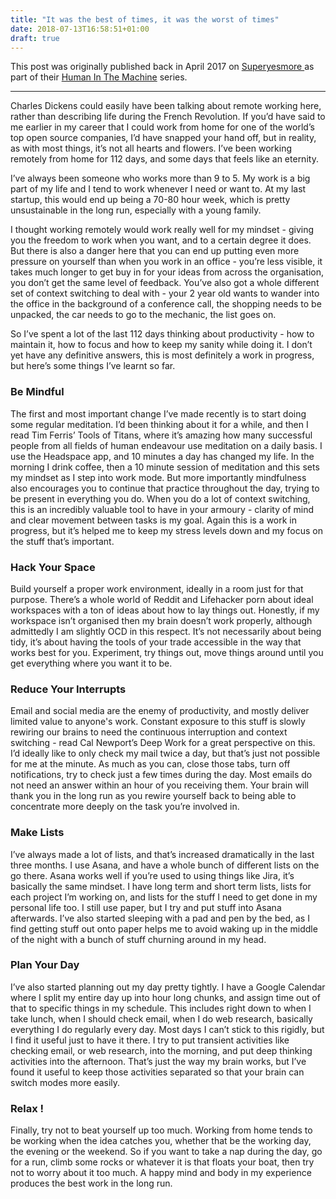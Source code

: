 ```yaml
---
title: "It was the best of times, it was the worst of times"
date: 2018-07-13T16:58:51+01:00
draft: true
---
```


This post was originally published back in April 2017 on [ Superyesmore ](https://superyesmore.com/it-was-the-best-of-times-it-was-the-worst-of-times-3550195ee116466b13df6da51673c250) as part of their [Human In The Machine](https://superyesmore.com/publication/the-human-in-the-machine-a4064599cde2cb3397239e8d72219f48) series.

------------------------
 
Charles Dickens could easily have been talking about remote working here, rather than describing life during the French Revolution. If you’d have said to me earlier in my career that I could work from home for one of the world’s top open source companies, I’d have snapped your hand off, but in reality, as with most things, it’s not all hearts and flowers. I’ve been working remotely from home for 112 days, and some days that feels like an eternity.

I’ve always been someone who works more than 9 to 5. My work is a big part of my life and I tend to work whenever I need or want to. At my last startup, this would end up being a 70-80 hour week, which is pretty unsustainable in the long run, especially with a young family.

I thought working remotely would work really well for my mindset - giving you the freedom to work when you want, and to a certain degree it does. But there is also a danger here that you can end up putting even more pressure on yourself than when you work in an office - you’re less visible, it takes much longer to get buy in for your ideas from across the organisation, you don’t get the same level of feedback. You’ve also got a whole different set of context switching to deal with - your 2 year old wants to wander into the office in the background of a conference call, the shopping needs to be unpacked, the car needs to go to the mechanic, the list goes on.

So I’ve spent a lot of the last 112 days thinking about productivity - how to maintain it, how to focus and how to keep my sanity while doing it. I don’t yet have any definitive answers, this is most definitely a work in progress, but here’s some things I’ve learnt so far.

### Be Mindful

The first and most important change I’ve made recently is to start doing some regular meditation. I’d been thinking about it for a while, and then I read Tim Ferris’ Tools of Titans, where it’s amazing how many successful people from all fields of human endeavour use meditation on a daily basis. I use the Headspace app, and 10 minutes a day has changed my life. In the morning I drink coffee, then a 10 minute session of meditation and this sets my mindset as I step into work mode. But more importantly mindfulness also encourages you to continue that practice throughout the day, trying to be present in everything you do. When you do a lot of context switching, this is an incredibly valuable tool to have in your armoury - clarity of mind and clear movement between tasks is my goal. Again this is a work in progress, but it’s helped me to keep my stress levels down and my focus on the stuff that’s important.

### Hack Your Space

Build yourself a proper work environment, ideally in a room just for that purpose. There’s a whole world of Reddit and Lifehacker porn about ideal workspaces with a ton of ideas about how to lay things out. Honestly, if my workspace isn’t organised then my brain doesn’t work properly, although admittedly I am slightly OCD in this respect. It’s not necessarily about being tidy, it’s about having the tools of your trade accessible in the way that works best for you. Experiment, try things out, move things around until you get everything where you want it to be.

### Reduce Your Interrupts

Email and social media are the enemy of productivity, and mostly deliver limited value to anyone's work. Constant exposure to this stuff is slowly rewiring our brains to need the continuous interruption and context switching - read Cal Newport’s Deep Work for a great perspective on this. I’d ideally like to only check my mail twice a day, but that’s just not possible for me at the minute. As much as you can, close those tabs, turn off notifications, try to check just a few times during the day. Most emails do not need an answer within an hour of you receiving them. Your brain will thank you in the long run as you rewire yourself back to being able to concentrate more deeply on the task you’re involved in.

### Make Lists

I’ve always made a lot of lists, and that’s increased dramatically in the last three months. I use Asana, and have a whole bunch of different lists on the go there. Asana works well if you’re used to using things like Jira, it’s basically the same mindset. I have long term and short term lists, lists for each project I’m working on, and lists for the stuff I need to get done in my personal life too. I still use paper, but I try and put stuff into Asana afterwards. I’ve also started sleeping with a pad and pen by the bed, as I find getting stuff out onto paper helps me to avoid waking up in the middle of the night with a bunch of stuff churning around in my head.

### Plan Your Day

I’ve also started planning out my day pretty tightly. I have a Google Calendar where I split my entire day up into hour long chunks, and assign time out of that to specific things in my schedule. This includes right down to when I take lunch, when I should check email, when I do web research, basically everything I do regularly every day. Most days I can’t stick to this rigidly, but I find it useful just to have it there. I try to put transient activities like checking email, or web research, into the morning, and put deep thinking activities into the afternoon. That’s just the way my brain works, but I’ve found it useful to keep those activities separated so that your brain can switch modes more easily.

### Relax !

Finally, try not to beat yourself up too much. Working from home tends to be working when the idea catches you, whether that be the working day, the evening or the weekend. So if you want to take a nap during the day, go for a run, climb some rocks or whatever it is that floats your boat, then try not to worry about it too much. A happy mind and body in my experience produces the best work in the long run.
